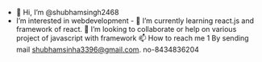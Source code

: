 - 👋 Hi, I’m @shubhamsingh2468
-    I’m interested in webdevelopment -
🌱 I’m currently learning react.js and framework of react.
💞️ I’m looking to collaborate or help on various project of javascript with framework
📫 How to reach me 1 By sending mail shubhamsinha3396@gmail.com. no-8434836204

<!---
shubhamsingh2468/shubhamsingh2468 is a ✨ special ✨ repository because its `README.md` (this file) appears on your GitHub profile.
You can click the Preview link to take a look at your changes.
--->
